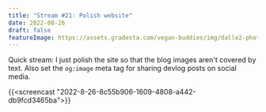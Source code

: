 ```yaml
---
title: "Stream #21: Polish website"
date: 2022-08-26
draft: false
featureImage: https://assets.gradesta.com/vegan-buddies/img/dalle2-photos-coffee.png
---
```


Quick stream: I just polish the site so that the blog images aren't covered by text. Also set the `og:image` meta tag for sharing devlog posts on social media.

{{<screencast "2022-8-26-8c55b906-1609-4808-a442-db9fcd3465ba">}}
